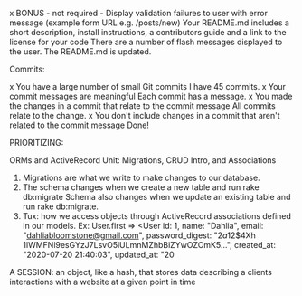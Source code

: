x BONUS - not required - Display validation failures to user with error message (example form URL e.g. /posts/new)
 Your README.md includes a short description, install instructions, a contributors guide and a link to the license for your code
    There are a number of flash messages displayed to the user.
    The README.md is updated.

Commits:

x You have a large number of small Git commits
    I have 45 commits.
x Your commit messages are meaningful
    Each commit has a message.
x You made the changes in a commit that relate to the commit message
    All commits relate to the change.
x You don't include changes in a commit that aren't related to the commit message
    Done!

PRIORITIZING:

ORMs and ActiveRecord Unit: Migrations, CRUD Intro, and Associations
1. Migrations are what we write to make changes to our database.
2. The schema changes when we create a new table and run rake db:migrate
  Schema also changes when we update an existing table and run rake db:migrate.
3. Tux: how we access objects through ActiveRecord associations defined in our models.
Ex: User.first
=> <User id: 1, name: "Dahlia", email: "dahliabloomstone@gmail.com", password_digest: "$2a$12$4Xh
1lWMFNl9esGYzJ7LsvO5iULmnMZhbBiZYwOZOmK5...", created_at: "2020-07-20 21:40:03", updated_at: "20

A SESSION: an object, like a hash, that stores data describing a clients interactions with a website at a given point in time 
